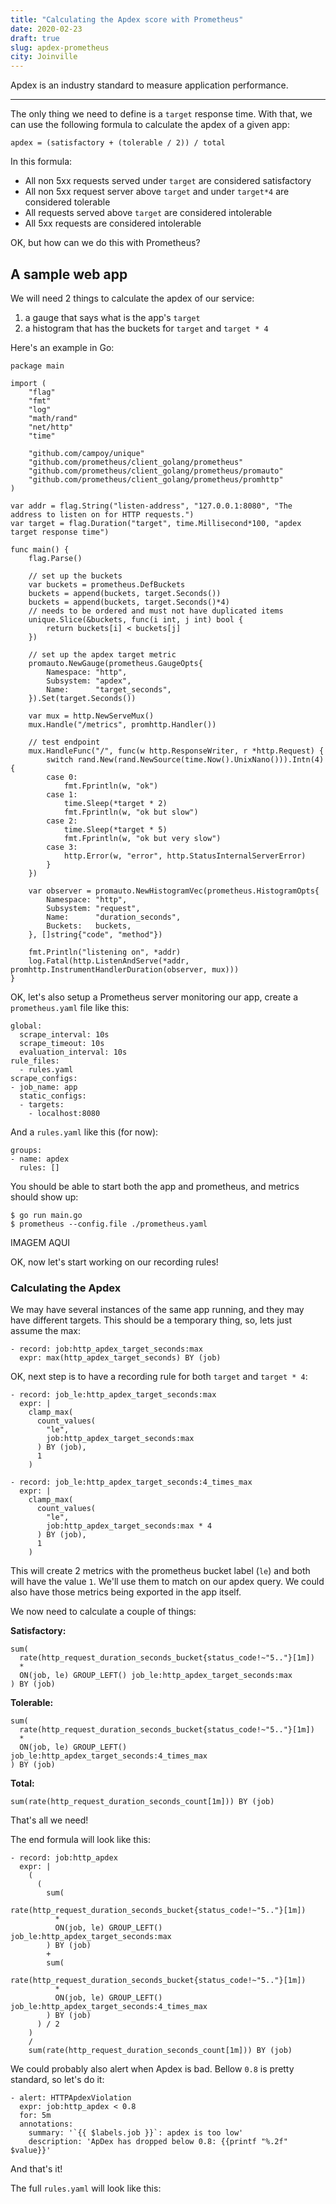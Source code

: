 ```yaml
---
title: "Calculating the Apdex score with Prometheus"
date: 2020-02-23
draft: true
slug: apdex-prometheus
city: Joinville
---
```


Apdex is an industry standard to measure application performance.

---

The only thing we need to define is a `target` response time. With that, we can use the following formula to calculate the apdex of a given app:

```
apdex = (satisfactory + (tolerable / 2)) / total
```

In this formula:

- All non 5xx requests served under `target` are considered satisfactory
- All non 5xx request server above `target` and under `target*4` are considered tolerable
- All requests served above `target` are considered intolerable
- All 5xx requests are considered intolerable

OK, but how can we do this with Prometheus?

## A sample web app

We will need 2 things to calculate the apdex of our service:

1. a gauge that says what is the app's `target`
2. a histogram that has the buckets for `target` and `target * 4`

Here's an example in Go:

```
package main

import (
	"flag"
	"fmt"
	"log"
	"math/rand"
	"net/http"
	"time"

	"github.com/campoy/unique"
	"github.com/prometheus/client_golang/prometheus"
	"github.com/prometheus/client_golang/prometheus/promauto"
	"github.com/prometheus/client_golang/prometheus/promhttp"
)

var addr = flag.String("listen-address", "127.0.0.1:8080", "The address to listen on for HTTP requests.")
var target = flag.Duration("target", time.Millisecond*100, "apdex target response time")

func main() {
	flag.Parse()

	// set up the buckets
	var buckets = prometheus.DefBuckets
	buckets = append(buckets, target.Seconds())
	buckets = append(buckets, target.Seconds()*4)
	// needs to be ordered and must not have duplicated items
	unique.Slice(&buckets, func(i int, j int) bool {
		return buckets[i] < buckets[j]
	})

	// set up the apdex target metric
	promauto.NewGauge(prometheus.GaugeOpts{
		Namespace: "http",
		Subsystem: "apdex",
		Name:      "target_seconds",
	}).Set(target.Seconds())

	var mux = http.NewServeMux()
	mux.Handle("/metrics", promhttp.Handler())

	// test endpoint
	mux.HandleFunc("/", func(w http.ResponseWriter, r *http.Request) {
		switch rand.New(rand.NewSource(time.Now().UnixNano())).Intn(4) {
		case 0:
			fmt.Fprintln(w, "ok")
		case 1:
			time.Sleep(*target * 2)
			fmt.Fprintln(w, "ok but slow")
		case 2:
			time.Sleep(*target * 5)
			fmt.Fprintln(w, "ok but very slow")
		case 3:
			http.Error(w, "error", http.StatusInternalServerError)
		}
	})

	var observer = promauto.NewHistogramVec(prometheus.HistogramOpts{
		Namespace: "http",
		Subsystem: "request",
		Name:      "duration_seconds",
		Buckets:   buckets,
	}, []string{"code", "method"})

	fmt.Println("listening on", *addr)
	log.Fatal(http.ListenAndServe(*addr, promhttp.InstrumentHandlerDuration(observer, mux)))
}
```

OK, let's also setup a Prometheus server monitoring our app, create a `prometheus.yaml` file like this:

```
global:
  scrape_interval: 10s
  scrape_timeout: 10s
  evaluation_interval: 10s
rule_files:
  - rules.yaml
scrape_configs:
- job_name: app
  static_configs:
  - targets:
    - localhost:8080
```

And a `rules.yaml` like this (for now):

```
groups:
- name: apdex
  rules: []
```

You should be able to start both the app and prometheus, and metrics should show up:

```
$ go run main.go
$ prometheus --config.file ./prometheus.yaml
```

IMAGEM AQUI

OK, now let's start working on our recording rules!

### Calculating the Apdex

We may have several instances of the same app running, and they may have different targets. This should be a temporary thing, so, lets just assume the max:

```
- record: job:http_apdex_target_seconds:max
  expr: max(http_apdex_target_seconds) BY (job)
```

OK, next step is to have a recording rule for both `target` and `target * 4`:

```
- record: job_le:http_apdex_target_seconds:max
  expr: |
    clamp_max(
      count_values(
        "le",
        job:http_apdex_target_seconds:max
      ) BY (job),
      1
    )

- record: job_le:http_apdex_target_seconds:4_times_max
  expr: |
    clamp_max(
      count_values(
        "le",
        job:http_apdex_target_seconds:max * 4
      ) BY (job),
      1
    )
```

This will create 2 metrics with the prometheus bucket label (`le`) and both will have the value `1`. We'll use them to match on our apdex query. We could also have those metrics being exported in the app itself.

We now need to calculate a couple of things:

**Satisfactory:**

```
sum(
  rate(http_request_duration_seconds_bucket{status_code!~"5.."}[1m])
  *
  ON(job, le) GROUP_LEFT() job_le:http_apdex_target_seconds:max
) BY (job)
```

**Tolerable:**

```
sum(
  rate(http_request_duration_seconds_bucket{status_code!~"5.."}[1m])
  *
  ON(job, le) GROUP_LEFT() job_le:http_apdex_target_seconds:4_times_max
) BY (job)
```

**Total:**

```
sum(rate(http_request_duration_seconds_count[1m])) BY (job)
```

That's all we need!

The end formula will look like this:

```
- record: job:http_apdex
  expr: |
    (
      (
        sum(
          rate(http_request_duration_seconds_bucket{status_code!~"5.."}[1m])
          *
          ON(job, le) GROUP_LEFT() job_le:http_apdex_target_seconds:max
        ) BY (job)
        +
        sum(
          rate(http_request_duration_seconds_bucket{status_code!~"5.."}[1m])
          *
          ON(job, le) GROUP_LEFT() job_le:http_apdex_target_seconds:4_times_max
        ) BY (job)
      ) / 2
    )
    /
    sum(rate(http_request_duration_seconds_count[1m])) BY (job)
```

We could probably also alert when Apdex is bad. Bellow `0.8` is pretty standard, so let's do it:

```
- alert: HTTPApdexViolation
  expr: job:http_apdex < 0.8
  for: 5m
  annotations:
    summary: '`{{ $labels.job }}`: apdex is too low'
    description: 'ApDex has dropped below 0.8: {{printf "%.2f" $value}}'
```

And that's it!

The full `rules.yaml` will look like this:

```

```
